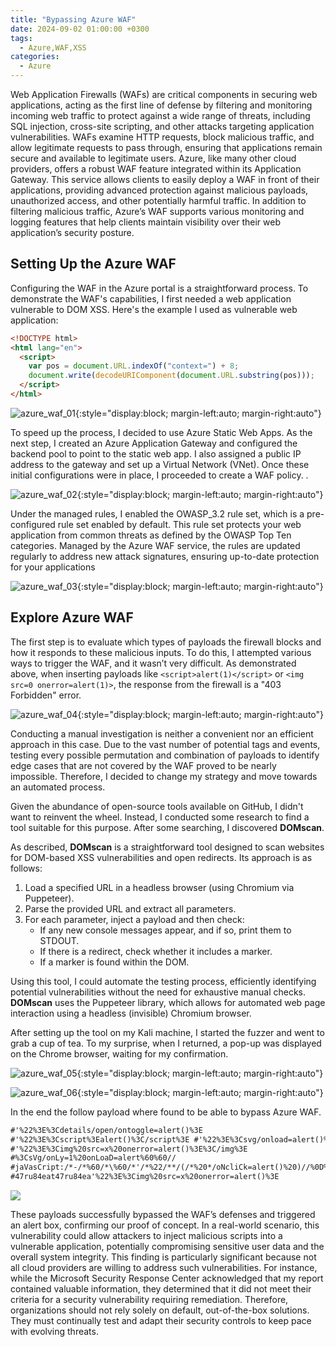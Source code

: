 ```yaml
---
title: "Bypassing Azure WAF"
date: 2024-09-02 01:00:00 +0300
tags:
  - Azure,WAF,XSS
categories:
  - Azure
---
```


Web Application Firewalls (WAFs) are critical components in securing web applications, acting as the first line of defense by filtering and monitoring incoming web traffic to protect against a wide range of threats, including SQL injection, cross-site scripting, and other attacks targeting application vulnerabilities. WAFs examine HTTP requests, block malicious traffic, and allow legitimate requests to pass through, ensuring that applications remain secure and available to legitimate users. Azure, like many other cloud providers, offers a robust WAF feature integrated within its Application Gateway. This service allows clients to easily deploy a WAF in front of their applications, providing advanced protection against malicious payloads, unauthorized access, and other potentially harmful traffic. In addition to filtering malicious traffic, Azure’s WAF supports various monitoring and logging features that help clients maintain visibility over their web application’s security posture.

## Setting Up the Azure WAF

Configuring the WAF in the Azure portal is a straightforward process. To demonstrate the WAF's capabilities, I first needed a web application vulnerable to DOM XSS. Here's the example I used as vulnerable web application:

```html
<!DOCTYPE html>
<html lang="en">
  <script>
    var pos = document.URL.indexOf("context=") + 8;
    document.write(decodeURIComponent(document.URL.substring(pos)));
  </script>
</html>
```

![azure_waf_01]({{site.baseurl}}/assets/images/Azure_WAF/reflected.png){:style="display:block; margin-left:auto; margin-right:auto"}

To speed up the process, I decided to use Azure Static Web Apps. As the next step, I created an Azure Application Gateway and configured the backend pool to point to the static web app. I also assigned a public IP address to the gateway and set up a Virtual Network (VNet). Once these initial configurations were in place, I proceeded to create a WAF policy. .

![azure_waf_02]({{site.baseurl}}/assets/images/Azure_WAF/resource_group.png){:style="display:block; margin-left:auto; margin-right:auto"}

Under the managed rules, I enabled the OWASP_3.2 rule set, which is a pre-configured rule set enabled by default. This rule set protects your web application from common threats as defined by the OWASP Top Ten categories. Managed by the Azure WAF service, the rules are updated regularly to address new attack signatures, ensuring up-to-date protection for your applications

![azure_waf_03]({{site.baseurl}}/assets/images/Azure_WAF/owasp_rule.png){:style="display:block; margin-left:auto; margin-right:auto"}

## Explore Azure WAF

The first step is to evaluate which types of payloads the firewall blocks and how it responds to these malicious inputs. To do this, I attempted various ways to trigger the WAF, and it wasn’t very difficult. As demonstrated above, when inserting payloads like `<script>alert(1)</script>` or `<img src=0 onerror=alert(1)>`, the response from the firewall is a "403 Forbidden" error.

![azure_waf_04]({{site.baseurl}}/assets/images/Azure_WAF/waf_block.png){:style="display:block; margin-left:auto; margin-right:auto"}

Conducting a manual investigation is neither a convenient nor an efficient approach in this case. Due to the vast number of potential tags and events, testing every possible permutation and combination of payloads to identify edge cases that are not covered by the WAF proved to be nearly impossible. Therefore, I decided to change my strategy and move towards an automated process.

Given the abundance of open-source tools available on GitHub, I didn't want to reinvent the wheel. Instead, I conducted some research to find a tool suitable for this purpose. After some searching, I discovered **DOMscan**.

As described, **DOMscan** is a straightforward tool designed to scan websites for DOM-based XSS vulnerabilities and open redirects. Its approach is as follows:

1. Load a specified URL in a headless browser (using Chromium via Puppeteer).
2. Parse the provided URL and extract all parameters.
3. For each parameter, inject a payload and then check:
   - If any new console messages appear, and if so, print them to STDOUT.
   - If there is a redirect, check whether it includes a marker.
   - If a marker is found within the DOM.

Using this tool, I could automate the testing process, efficiently identifying potential vulnerabilities without the need for exhaustive manual checks. **DOMscan** uses the Puppeteer library, which allows for automated web page interaction using a headless (invisible) Chromium browser.

After setting up the tool on my Kali machine, I started the fuzzer and went to grab a cup of tea. To my surprise, when I returned, a pop-up was displayed on the Chrome browser, waiting for my confirmation.

![azure_waf_05]({{site.baseurl}}/assets/images/Azure_WAF/domscan_01.png){:style="display:block; margin-left:auto; margin-right:auto"}

![azure_waf_06]({{site.baseurl}}/assets/images/Azure_WAF/domscan_02.png){:style="display:block; margin-left:auto; margin-right:auto"}

In the end the follow payload where found to be able to bypass Azure WAF.

```html
#'%22%3E%3Cdetails/open/ontoggle=alert()%3E
#'%22%3E%3Cscript%3Ealert()%3C/script%3E #'%22%3E%3Csvg/onload=alert()%3E
#'%22%3E%3Cimg%20src=x%20onerror=alert()%3E%3C/img%3E
#%3CsVg/onLy=1%20onLoaD=alert%60%60//
#jaVasCript:/*-/*%60/*\%60/*'/*%22/**/(/*%20*/oNcliCk=alert()%20)//%0D%0A%0d%0a//%3C/stYle/%3C/titLe/%3C/teXtarEa/%3C/scRipt/--!%3E\x3csVg/%3CsVg/oNloAd=alert()//%3E\x3e
#47ru84eat47ru84ea'%22%3E%3Cimg%20src=x%20onerror=alert()%3E
```

<img src="{{site.baseurl}}/assets/images/Azure_WAF/xss_alert.gif">

These payloads successfully bypassed the WAF’s defenses and triggered an alert box, confirming our proof of concept. In a real-world scenario, this vulnerability could allow attackers to inject malicious scripts into a vulnerable application, potentially compromising sensitive user data and the overall system integrity. This finding is particularly significant because not all cloud providers are willing to address such vulnerabilities. For instance, while the Microsoft Security Response Center acknowledged that my report contained valuable information, they determined that it did not meet their criteria for a security vulnerability requiring remediation. Therefore, organizations should not rely solely on default, out-of-the-box solutions. They must continually test and adapt their security controls to keep pace with evolving threats.
